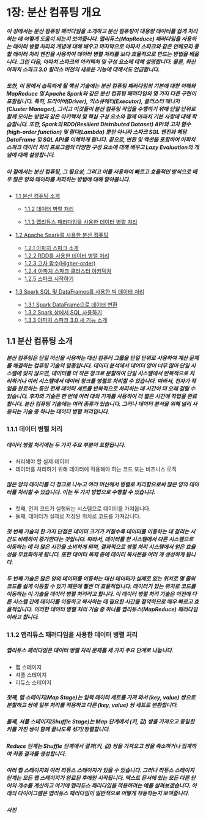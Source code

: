 # 1장: 분산 컴퓨팅 개요

##### 이 장에서는 분산 컴퓨팅 패러다임을 소개하고 분산 컴퓨팅이 대용량 데이터를 쉽게 처리하는 데 어떻게 도움이 되는지 보여줍니다. 맵리듀스(MapReduce) 패러다임을 사용하는 데이터 병렬 처리의 개념에 대해 배우고 마지막으로 아파치 스파크와 같은 인메모리 통합 데이터 처리 엔진을 사용하여 데이터 병렬 처리를 보다 효율적으로 만드는 방법을 배웁니다. 그런 다음, 아파치 스파크의 아키텍처 및 구성 요소에 대해 설명합니다. 물론, 최신 아파치 스파크 3.0 릴리스 버전의 새로운 기능에 대해서도 언급합니다. 

##### 또한, 이 장에서 습득하게 될 핵심 기술에는 분산 컴퓨팅 패러다임의 기본에 대한 이해와 MapReduce 및 Apache Spark와 같은 분산 컴퓨팅 패러다임의 몇 가지 다른 구현이 포함됩니다. 특히, 드라이버(Driver), 익스큐에터(Executor), 클러스터 매니저(Cluster Manager), 그리고 이것들이 분산 컴퓨팅 작업을 수행하기 위해 단일 단위로 함께 모이는 방법과 같은 아키텍처 및 핵심 구성 요소와 함께 아파치 기본 사항에 대해 학습합니다. 또한, Spark의 RDD(Resilient Distributed Dataset) API와 고차 함수(high-order function) 및 람다(Lambda) 뿐만 아니라 스파크 SQL 엔진과 해당 DataFrame 및 SQL API를 이해하게 됩니다. 끝으로, 변환 및 액션을 포함하여 아파치 스파크 데이터 처리 프로그램의 다양한 구성 요소에 대해 배우고 Lazy Evaluation의 개념에 대해 설명합니다.

##### 이 절에서는 분산 컴퓨팅, 그 필요성, 그리고 이를 사용하여 빠르고 효율적인 방식으로 매우 많은 양의 데이터를 처리하는 방법에 대해 알아봅니다.


- [1.1 분산 컴퓨팅 소개](https://https://github.com/synabreu/Spark/main/Distributed_Computing_01.md)

  - [1.1.2 데이터 병렬 처리](https://https://github.com/synabreu/Spark/main/Distributed_Computing_01.md)

  - [1.1.3 맵리듀스 패러다임을 사용한 데이터 병렬 처리](https://https://github.com/synabreu/Spark/main/Distributed_Computing_02.md)

- [1.2 Apache Spark를 사용한 분산 컴퓨팅](https://https://github.com/synabreu/Spark/main/Apache_Spark_01.md)

  - [1.2.1 아파치 스파크 소개](https://https://github.com/synabreu/Spark/main/Apache_Spark_02.md)
  - [1.2.2 RDD를 사용한 데이터 병렬 처리](https://https://github.com/synabreu/Spark/main/Apache_Spark_03.md)
  - [1.2.3 고차 함수(Higher-order)](https://https://github.com/synabreu/Spark/main/Apache_Spark_04.md)
  - [1.2.4 아파치 스파크 클러스터 아키텍처](https://https://github.com/synabreu/Spark/main/Apache_Spark_05.md) 
  - [1.2.5 스파크 시작하기](https://https://github.com/synabreu/Spark/main/Apache_Spark_06.md)

- [1.3 Spark SQL 및 DataFrames를 사용한 빅 데이터 처리](https://https://github.com/synabreu/Spark/main/Spark_SQL_01.md)

  - [1.3.1 Spark DataFrame으로 데이터 변환](https://https://github.com/synabreu/Spark/main/Spark_SQL_02.md)
  - [1.3.2 Spark 상에서 SQL 사용하기](https://https://github.com/synabreu/Spark/main/Spark_SQL_03.md) 
  - [1.3.3 아파치 스파크 3.0 새 기능 소개](https://https://github.com/synabreu/Spark/main/Spark_SQL_04.md)





## 1.1 분산 컴퓨팅 소개

##### 분산 컴퓨팅은 단일 머신을 사용하는 대신 컴퓨터 그룹을 단일 단위로 사용하여 계산 문제를 해결하는 컴퓨팅 기술의 일종입니다. 데이터 분석에서 데이터 양이 너무 많아 단일 시스템에 맞지 않으면, 데이터를 더 작은 청크로 분할하여 단일 시스템에서 반복적으로 처리하거나 여러 시스템에서 데이터 청크를 병렬로 처리할 수 있습니다. 따라서, 전자가 작업을 완료하는 동안 전체 데이터 세트를 반복적으로 처리하는 데 시간이 더 오래 걸릴 수 있습니다. 후자의 기술은 한 번에 여러 대의 기계를 사용하여 더 짧은 시간에 작업을 완료합니다. 분산 컴퓨팅 기술에는 여러 종류가 있습니다. 그러나 데이터 분석을 위해 널리 사용되는 기술 중 하나는 데이터 병렬 처리입니다.

### 1.1.1 데이터 병렬 처리

##### 데이터 병렬 처리에는 두 가지 주요 부분이 포함됩니다.

- 처리해야 할 실제 데이터
- 데이터를 처리하기 위해 데이터에 적용해야 하는 코드 또는 비즈니스 로직

##### 많은 양의 데이터를 더 청크로 나누고 여러 머신에서 병렬로 처리함으로써 많은 양의 데이터를 처리할 수 있습니다. 이는 두 가지 방법으로 수행할 수 있습니다.

- 첫째, 먼저 코드가 실행되는 시스템으로 데이터를 가져옵니다.
- 둘째, 데이터가 실제로 저장된 위치로 코드를 가져갑니다.

##### 첫 번째 기술의 한 가지 단점은 데이터 크기가 커질수록 데이터를 이동하는 데 걸리는 시간도 비례하여 증가한다는 것입니다. 따라서, 데이터를 한 시스템에서 다른 시스템으로 이동하는 데 더 많은 시간을 소비하게 되며, 결과적으로 병렬 처리 시스템에서 얻은 효율성을 무효화하게 됩니다. 또한 데이터 복제 중에 데이터 복사본을 여러 개 생성하게 됩니다.

##### 두 번째 기술은 많은 양의 데이터를 이동하는 대신 데이터가 실제로 있는 위치로 몇 줄의 코드를 쉽게 이동할 수 있기 때문에 훨씬 더 효율적입니다. 데이터가 있는 위치로 코드를 이동하는 이 기술을 데이터 병렬 처리라고 합니다. 이 데이터 병렬 처리 기술은 이전에 다른 시스템 간에 데이터를 이동하고 복사하는 데 필요한 시간을 절약하므로 매우 빠르고 효율적입니다. 이러한 데이터 병렬 처리 기술 중 하나를 **맵리듀스(MapReduce) 패러다임**이라고 합니다.

### 1.1.2 맵리듀스 패러다임을 사용한 데이터 병렬 처리

##### 맵리듀스 패러다임은 데이터 병렬 처리 문제를 세 가지 주요 단계로 나눕니다.

- 맵 스테이지
- 셔플 스테이지
- 리듀스 스테이지 

##### 첫째, 맵 스테이지(Map Stage)는 입력 데이터 세트를 가져 와서 (key, value) 쌍으로 분할하고 쌍에 일부 처리를 적용하고 다른 (key, value) 쌍 세트로 변환합니다.
##### 둘째, 셔플 스테이지(Shuffle Stage)는 Map 단계에서 (키, 값) 쌍을 가져오고 동일한 키를 가진 쌍이 함께 끝나도록 섞기/정렬합니다.
##### Reduce 단계는 Shuffle 단계에서 결과(키, 값) 쌍을 가져오고 쌍을 축소하거나 집계하여 최종 결과를 생성합니다.

##### 여러 맵 스테이지와 여러 리듀스 스테이지가 있을 수 있습니다. 그러나 리듀스 스테이지 단계는 모든 맵 스테이지가 완료된 후에만 시작됩니다. 텍스트 문서에 있는 모든 다른 단어의 개수를 계산하고 여기에 맵리듀스 패러다임을 적용하려는 예를 살펴보겠습니다. 아래의 다이어그램은 맵리듀스 패러다임이 일반적으로 어떻게 작동하는지 보여줍니다.

##### 사진 



